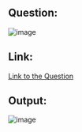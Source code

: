## Question:
![image](https://github.com/user-attachments/assets/37f446cc-64a6-4a68-8cef-85006e42c1ad)

## Link:
[Link to the Question](https://www.hackerrank.com/challenges/revising-the-select-query-2/problem?isFullScreen=true)

## Output:
![image](https://github.com/user-attachments/assets/0f11b126-7bec-412d-b62f-d6ca9e909a6c)
